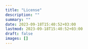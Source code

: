 ```yaml
---
title: "License"
description: ""
summary: ""
date: 2023-09-18T15:40:52+03:00
lastmod: 2023-09-18T15:40:52+03:00
draft: false
images: []
---
```

